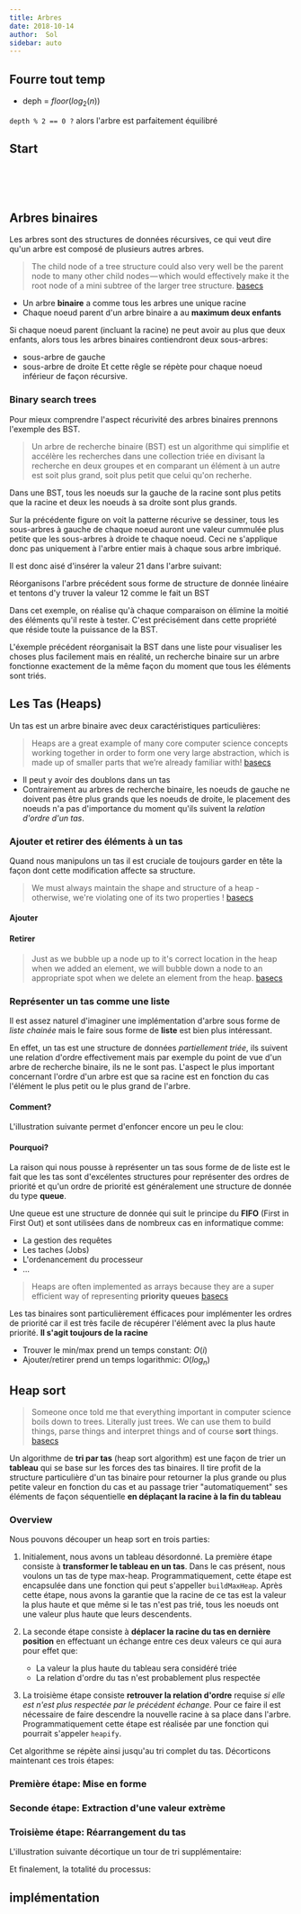 ```yaml
---
title: Arbres
date: 2018-10-14
author:  Sol
sidebar: auto
---
```


## Fourre tout temp

* deph = $floor(log_2(n))$

<Container type="info">

`depth % 2 == 0 ?` alors l'arbre est parfaitement équilibré

</Container>


## Start

<Col spacer="1" proportions="6/6" vAlign="10">
<template slot="left">

<Media
    src="https://cdn-images-1.medium.com/max/1000/1*ZTtVCoVYVEzesXc5dAegkw.jpeg"
    url="https://medium.com/basecs/how-to-not-be-stumped-by-trees-5f36208f68a7"
    width=450
/>

</template>
<template slot="right">

* **Racine**: Point de départ, le premier **noeud**
* **Lien**: La référence qui pointe d'un noeud parent vers un noeud enfant
* **Enfant**: Un noeud qui a un noeud parent qui pointe sur lui
* **Parent**: Un noeud qui a une référence sur un autre noeud
* **Fratrie (Sibilings)**: Un groupe de noeuds enfants du même parent
* **Feuille**: Un noeud qui n'a pas d'enfant

</template>
</Col>

<br>
<br>
<br>

<Col spacer="1" proportions="6/6" vAlign="10">
<template slot="left">

<Media
    src="https://cdn-images-1.medium.com/max/1000/1*6Y-RQcOTx5WsYg2bgJ_3zA.jpeg"
    url="https://medium.com/basecs/how-to-not-be-stumped-by-trees-5f36208f68a7"
    width=450
/>

</template>
<template slot="right">

* Un arbre ne peut avoir qu'une seul **racine** et la racine n'a **pas** de parent.
* $n$ noeuds veut **toujours** dire $n-1$ liens  

</template>
</Col>


<Col spacer="1" proportions="6/6" vAlign="10">
<template slot="left">

<Media
    src="https://cdn-images-1.medium.com/max/1000/1*PWwQAA310nefA43Sk6gWig.jpeg"
    url="https://medium.com/basecs/how-to-not-be-stumped-by-trees-5f36208f68a7"
    width=450
/>

</template>
<template slot="right">

* Les arbres sont des structures de données **récursives**. Un arbre est généralement composé de plus petits arbres appelés **sous-arbres** imbriqués dans l'arbre principale.

</template>
</Col>


<Col spacer="1" proportions="6/6" vAlign="10">
<template slot="left">

<Media
    src="https://cdn-images-1.medium.com/max/1000/1*sxEBE8JC4UTR38FX-7RSfw.jpeg"
    url="https://medium.com/basecs/how-to-not-be-stumped-by-trees-5f36208f68a7"
    width=450
/>

</template>
<template slot="right">

* La **profondeur** d'un **noeud** est le nombre de liens qu'il faut emprunter pour le rejoindre en parant de la **racine** de l'arbre
* La **hauteur** d'un **noeud** est le nombre de liens entre ce noeud et la **feuille** la plus distante

</template>
</Col>


<Col spacer="1" proportions="6/6" vAlign="10">
<template slot="left">

<Media
    src="https://cdn-images-1.medium.com/max/1000/1*zkYif_uQsOS80Zx7L0K9pg.jpeg"
    url="https://medium.com/basecs/how-to-not-be-stumped-by-trees-5f36208f68a7"
    width=450
/>

</template>
<template slot="right">

* Un arbre est **équilibré** si deux noeuds de la même fratrie ont une **hauteur** qui ne diffère en profondeur que d'un niveau $1$ au maximum.

</template>
</Col>

## Arbres binaires

Les arbres sont des structures de données récursives, ce qui veut dire qu'un arbre est composé de plusieurs autres arbres.

> The child node of a tree structure could also very well be the parent node to many other child nodes — which would effectively make it the root node of a mini subtree of the larger tree structure. [basecs](https://medium.com/basecs/leaf-it-up-to-binary-trees-11001aaf746d)

* Un arbre **binaire** a comme tous les arbres une unique racine
* Chaque noeud parent d'un arbre binaire a au **maximum deux enfants**

Si chaque noeud parent (incluant la racine) ne peut avoir au plus que deux enfants, alors tous les arbres binaires contiendront deux sous-arbres:
* sous-arbre de gauche
* sous-arbre de droite
Et cette rêgle se répète pour chaque noeud inférieur de façon récursive.


<Media
    src="https://cdn-images-1.medium.com/max/1000/1*UjSfPoMwCEkke1_iuNZ1EQ.jpeg"
    url="https://medium.com/basecs/leaf-it-up-to-binary-trees-11001aaf746d"
    caption="Chaque arbre binaire contient deux sous arbres imbriqués dans l'arbre principal: Un sous-arbre de gauche et un sous arbre de droite"
    center="true"
    width=550
/>

### Binary search trees

Pour mieux comprendre l'aspect récurivité des arbres binaires prennons l'exemple des BST.

> Un arbre de recherche binaire (BST) est un algorithme qui simplifie et accélère les recherches dans une collection triée en divisant la recherche en deux groupes et en comparant un élément à un autre est soit plus grand, soit plus petit que celui qu'on recherhe.

Dans une BST, tous les noeuds sur la gauche de la racine sont plus petits que la racine et deux les noeuds à sa droite sont plus grands. 

<Media
    src="https://i.imgur.com/WXiutTn.png"
    center="true"
    width=550
/>


Sur la précédente figure on voit la patterne récurive se dessiner, tous les sous-arbres à gauche de chaque noeud auront une valeur cummulée plus petite que les sous-arbres à droide te chaque noeud. Ceci ne s'applique donc pas uniquement à l'arbre entier mais à chaque sous arbre imbriqué.

Il est donc aisé d'insérer la valeur 21 dans l'arbre suivant:

<Col spacer="1" proportions="7/4" vAlign="0">
<template slot="left">

<Media
    src="https://cdn-images-1.medium.com/max/1000/1*2KbEeyVk3OX82o3A1prDEw.jpeg"
    url="https://medium.com/basecs/leaf-it-up-to-binary-trees-11001aaf746d"
    center="true"
    width=550
/>

</template>
<template slot="right">

<Tree :tree="
    [
        26, 
        [
            19, 12, [21, '', 24]
        ],
        [
            33, 31, 34
        ]
    ]
"/>

</template>
</Col>

Réorganisons l'arbre précédent sous forme de structure de donnée linéaire et tentons d'y truver la valeur 12 comme le fait un BST

<Media
    src="https://cdn-images-1.medium.com/max/750/1*h-9gysybCLfvBIYNyUTwuQ.jpeg"
    center="true"
    width=550
/>

Dans cet exemple, on réalise qu'à chaque comparaison on élimine la moitié des éléments qu'il reste à tester. C'est précisément dans cette propriété que réside toute la puissance de la BST.

L'éxemple précédent réorganisait la BST dans une liste pour visualiser les choses plus facilement mais en réalité, un recherche binaire sur un arbre fonctionne exactement de la même façon du moment que tous les éléments sont triés.

## Les Tas (Heaps)
Un tas est un arbre binaire avec deux caractéristiques particulières: 

<Col spacer="1" proportions="6/6" vAlign="80">
<template slot="left">

<Media
    src="https://cdn-images-1.medium.com/max/750/1*YsG9jcE4XiDMj-E_VhX03A.jpeg"
    url="https://cdn-images-1.medium.com/max/750/1*YsG9jcE4XiDMj-E_VhX03A.jpeg"
    width=450
    center="true"
/>

</template>
<template slot="right">

1. **Forme**: Un tas est un arbre binaire équilibré. 
    * Tous les niveaux de l'arbre doivent être complets à l'exception éventuelle du dernier
    * La partie gauche du dernier niveau doit toujours être complet
2. **Ordre** relation d'ordre d'in tas_ : 
    * La racine d'un tas doit être plus grand ou égale à tous ses descendents (**min-heap**)
    * La racine d'un tas doit être plus petite ou égale à tous ses descendents (**max-heap**)

Une autre façon de voir les choses est qu'il faut que tous les noeuds d'un niveau aient leurs deux enfants avant que la partie de gauche ne commence à voir des petits enfants.

</template>
</Col>


>Heaps are a great example of many core computer science concepts working together in order to form one very large abstraction, which is made up of smaller parts that we’re already familiar with! [basecs](https://medium.com/basecs/learning-to-love-heaps-cef2b273a238)


<Media
    src="https://cdn-images-1.medium.com/max/750/1*0hd7XsIV3D092XKKTZg6Pg.jpeg"
    url="https://cdn-images-1.medium.com/max/750/1*0hd7XsIV3D092XKKTZg6Pg.jpeg"
    center="true"
    width=450
/>

* Il peut y avoir des doublons dans un tas
* Contrairement au arbres de recherche binaire, les noeuds de gauche ne doivent pas être plus grands que les noeuds de droite, le placement des noeuds n'a pas d'importance du moment qu'ils suivent la _relation d'ordre d'un tas_.

### Ajouter et retirer des éléments à un tas

Quand nous manipulons un tas il est cruciale de toujours garder en tête la façon dont cette modification affecte sa structure.

> We must always maintain the shape and structure of a heap - otherwise, we're violating one of its two properties ! [basecs](https://medium.com/basecs/learning-to-love-heaps-cef2b273a238)


#### Ajouter

<Col spacer="2" proportions="6/6" vAlign="25">
<template slot="left">

<Media
    src="https://cdn-images-1.medium.com/max/750/1*BP0o8V34jxYE4Dn8byJqow.jpeg"
    url="https://cdn-images-1.medium.com/max/750/1*BP0o8V34jxYE4Dn8byJqow.jpeg"
    caption="Ajout dans le cas d'un max-heap"
    center="true"
    width=450
/>

</template>
<template slot="right">
Dans cet exemple, nous avons affaire à un max-heap. Chaque élément descendent d'un noeud est plus petit que son parent et l'arbre doit être équilibré.

* **Le seul endroit pour ajouter un élément est toujours à la suite du précédent sur le niveau le plus bas qui n'est pas complet.** Si tous les niveaux sont complets, un nouveau niveau commence.


* Si le placement de ce nouvel élément enfreint la règle d'ordre tu tas (max-heap dans cet exemple) il est nécessaire de le rétablir en échangeant les éléments concernés et ainsi de suite jusqu'à rétablissement de l'ordre dans l'arbre entier.

</template>
</Col>

#### Retirer

<Col spacer="2" proportions="6/6" vAlign="25">
<template slot="left">

<Media
    src="https://cdn-images-1.medium.com/max/750/1*tq8hBeMDKPTvhfp9R_J45g.jpeg"
    url="https://cdn-images-1.medium.com/max/750/1*tq8hBeMDKPTvhfp9R_J45g.jpeg"
    caption="Retirer dans le cas d'un min-heap 1/2"
    center="true"
    width=450
/>

</template>
<template slot="right">

Le plus souvent, quand nous retirons un élément d'un tas, il s'aggit de la racine qui est en fonction du cas le plus grand ou le plus petit élément.

* Pour garder la structure de l'arbre intacte, le seul éléments que nous pouvons retirer pour remplacer la racine est le noeud le plus à droite (erreur dans l'image) sur le niveau le plus bas. Ce qui aura pour effet d'enfreindre l'ordre de notre arbre.

* Pour rétablir l'ordre il faut échanger la nouvelle racine avec son descendent de plus grande valeur et ainsi de suite jusqu'à ce que l'ordre soit rétablit.

</template>
</Col>

<Media
    src="https://cdn-images-1.medium.com/max/1000/1*6bCR-NtCtEh9IfRHTzDn_Q.jpeg"
    url="https://cdn-images-1.medium.com/max/1000/1*6bCR-NtCtEh9IfRHTzDn_Q.jpeg"
    caption="Retirer dans le cas d'un min-heap 1/2"
    center='true'
    width=450
/>

> Just as we bubble up a node up to it's correct location in the heap when we added an element, we will bubble down a node to an appropriate spot when we delete an element from the heap. [basecs](https://medium.com/basecs/learning-to-love-heaps-cef2b273a238)

### Représenter un tas comme une liste

Il est assez naturel d'imaginer une implémentation d'arbre sous forme de _liste chainée_ mais le faire sous forme de **liste** est bien plus intéressant.

En effet, un tas est une structure de données _partiellement triée_, ils suivent une relation d'ordre effectivement mais par exemple du point de vue d'un arbre de recherche binaire, ils ne le sont pas. L'aspect le plus important concernant l'ordre d'un arbre est que sa racine est en fonction du cas l'élément le plus petit ou le plus grand de l'arbre.


#### Comment?

<Col spacer="1" proportions="6/6" vAlign="0">
<template slot="left">

<Media
    src="https://cdn-images-1.medium.com/max/750/1*cN_AR3fwVNRIf-pYIAYqYw.jpeg"
    url="https://cdn-images-1.medium.com/max/750/1*cN_AR3fwVNRIf-pYIAYqYw.jpeg"
    center="true"
    width=450
/>

</template>
<template slot="right">

* La **racine est toujours à l'index 0** du tas
* Si nous connaissons l'index de la racine, nous pouvons manipuler cet index pour déterminer où se trouvent ses enfants dans la liste. 

* De façon générale si l'index d'un noeud parent est représenté par `i` dans un tableau, alors:
    * Son **enfant de gauche** en `2i + 1`
    * Son **enfant de droite** en `2i + 2`

</template>
</Col>

<Col spacer="1" proportions="6/6" vAlign="0">
<template slot="left">

<Media
    src="https://cdn-images-1.medium.com/max/750/1*5mhwGo-y-Zw3X2a2l446Qw.jpeg"
    url="https://cdn-images-1.medium.com/max/750/1*5mhwGo-y-Zw3X2a2l446Qw.jpeg"
    width=450
/>

</template>
<template slot="right">

**Index des enfants d'un noeud:**
* `left` = $2i + 1$
* `right` =  $2i + 2$

**Index du parent d'un noeud:**
* `parent` = $floor(\frac{i-1}{2})$

Avec $i$ = noeud courant


</template>
</Col>

L'illustration suivante permet d'enfoncer encore un peu le clou:

<Media
    src="https://cdn-images-1.medium.com/max/1000/1*PIY7aOhvUeDV5PJNboPv0A.jpeg"
    url="https://cdn-images-1.medium.com/max/1000/1*PIY7aOhvUeDV5PJNboPv0A.jpeg"
    width=550
    center='true'
/>

#### Pourquoi?

La raison qui nous pousse à représenter un tas sous forme de de liste est le fait que les tas sont d'excélentes structures pour représenter des ordres de priorité et qu'un ordre de priorité est généralement une structure de donnée du type **queue**.

Une queue est une structure de donnée qui suit le principe du **FIFO** (First in First Out) et sont utilisées dans de nombreux cas en informatique comme:
* La gestion des requêtes
* Les taches (Jobs)
* L'ordenancement du processeur
* ...

> Heaps are often implemented as arrays because they are a super efficient way of representing **priority queues** [basecs](https://medium.com/basecs/learning-to-love-heaps-cef2b273a238)

<Col spacer="1" proportions="6/6" vAlign="0">
<template slot="left">

<Media
    src="https://cdn-images-1.medium.com/max/1000/1*1dm1UKgWwvpWmmKEIokKHg.jpeg"
    url="https://cdn-images-1.medium.com/max/1000/1*1dm1UKgWwvpWmmKEIokKHg.jpeg"
    center="true"
    width=450
/>

</template>
<template slot="right">

Un ordre de priorité (priority queue) est une queue avec 3 propriétés supplémentaires:

1. Chaque élément a une **priorité** associée (généralement un entier)
2. Un élément avec une **plus grande priorité** est retiré de la queue **avant** un élément de priorité moindre
3. Deux éléments avec une **même priorité** sont retirés da la queue en suivant l'**ordre d'entrée dans la queue**

</template>
</Col>

<Media
    src="https://cdn-images-1.medium.com/max/1000/1*4rG1Dxt18Y5p0FefQDf-1A.jpeg"
    url="https://cdn-images-1.medium.com/max/1000/1*4rG1Dxt18Y5p0FefQDf-1A.jpeg"
    center="true"
    width=450
/>

Les tas binaires sont particulièrement éfficaces pour implémenter les ordres de priorité car il est très facile de récupérer l'élément avec la plus haute priorité. **Il s'agit toujours de la racine**

* Trouver le min/max prend un temps constant: $O(i)$
* Ajouter/retirer prend un temps logarithmic: $O(log_n)$

## Heap sort

>Someone once told me that everything important in computer science boils down to trees. Literally just trees. We can use them to build things, parse things and interpret things and of course **sort** things. [basecs](https://medium.com/basecs/heapify-all-the-things-with-heap-sort-55ee1c93af82)

Un algorithme de **tri par tas** (heap sort algorithm) est une façon de trier un **tableau** qui se base sur les forces des tas binaires. Il tire profit de la structure particulière d'un tas binaire pour retourner la plus grande ou plus petite valeur en fonction du cas et au passage trier "automatiquement" ses éléments de façon séquentielle **en déplaçant la racine à la fin du tableau**

### Overview

Nous pouvons découper un heap sort en trois parties:

1. Initialement, nous avons un tableau désordonné. La première étape consiste à **transformer le tableau en un tas**. Dans le cas présent, nous voulons un tas de type max-heap. Programmatiquement, cette étape est encapsulée dans une fonction qui peut s'appeller `buildMaxHeap`. Après cette étape, nous avons la garantie que la racine de ce tas est la valeur la plus haute et que même si le tas n'est pas trié, tous les noeuds ont une valeur plus haute que leurs descendents.

2. La seconde étape consiste à **déplacer la racine du tas en dernière position** en effectuant un échange entre ces deux valeurs ce qui aura pour effet que:
    * La valeur la plus haute du tableau sera considéré triée
    * La relation d'ordre du tas n'est probablement plus respectée

3. La troisième étape consiste **retrouver la relation d'ordre** requise _si elle est n'est plus respectée par le précédent échange_. Pour ce faire il est nécessaire de faire descendre la nouvelle racine à sa place dans l'arbre. Programmatiquement cette étape est réalisée par une fonction qui pourrait s'appeler `heapify`.

Cet algorithme se répète ainsi jusqu'au tri complet du tas. Décorticons maintenant ces trois étapes:

### Première étape: Mise en forme

<Col spacer="1" proportions="7/4" vAlign="0">
<template slot="left">


<Media
    src="https://cdn-images-1.medium.com/max/750/1*KBafG8K6xaO7cY8O30XHdQ.jpeg"
    url="https://cdn-images-1.medium.com/max/750/1*KBafG8K6xaO7cY8O30XHdQ.jpeg"
    center="true"
    width=450
/>

</template>
<template slot="right">

1. On commence avec un tableau desordonné
 
2. On le met sous forme d'arbre binaire

3. On transforme cet arbre en tas binaire de type max-heap

</template>
</Col>

### Seconde étape: Extraction d'une valeur extrème

<Col spacer="1" proportions="7/4" vAlign="0">
<template slot="left">

<Media
    src="https://cdn-images-1.medium.com/max/1000/1*Km1jk3hsH2cc751KKY41EA.jpeg"
    url="https://cdn-images-1.medium.com/max/1000/1*Km1jk3hsH2cc751KKY41EA.jpeg"
    center="true"
    width=450
/>

</template>
<template slot="right">

4. On échange la racine avec le dernier noeud, ce qui a pour effet que le dernier noeud aura la valeur la plus élevée du tas et est donc considérée triée. **Logiquement nous la retirons donc du tas, programmatquement elle se retrouve au dernier indexe du tableau**.

</template>
</Col>

<Col spacer="1" proportions="7/4" vAlign="0">
<template slot="left">

<Media
    src="https://cdn-images-1.medium.com/max/1000/1*RUt3itnTRK00-q3mek8F6g.jpeg"
    url="https://cdn-images-1.medium.com/max/1000/1*RUt3itnTRK00-q3mek8F6g.jpeg"
    center="true"
    width=450
/>

</template>
<template slot="right">

5. À la suite du précédent échange, on se retrouve avec:
    *  Un noeud de moins dans le tas
    *  Une racine qui n'est pas l'élément avec la plus haute valeur
    Il est donc nécessaire de replacer le noeud qui contient `1` à sa place.

</template>
</Col>

### Troisième étape: Réarrangement du tas

<Col spacer="1" proportions="7/4" vAlign="0">
<template slot="left">

<Media
    src="https://cdn-images-1.medium.com/max/1000/1*ZfdxyIDgK3GABnDPeP-IQw.jpeg"
    url="https://cdn-images-1.medium.com/max/1000/1*ZfdxyIDgK3GABnDPeP-IQw.jpeg"
    center="true"
    width=450
/>

</template>
<template slot="right">

1. Une fois l'ordre regagné, nous répétons les étapes précédentes...
    * Échange de la racine avec le dernier noeud
    * Réarrangement du tas
  ... jusqu'à ce que le tas se retrouve avec une hauteur de 1.

</template>
</Col>

L'illustration suivante décortique un tour de tri supplémentaire:

<Media
    src="https://cdn-images-1.medium.com/max/1000/1*xjOjmTdKM9ZTQCpbARzp0w.jpeg"
    url="https://cdn-images-1.medium.com/max/1000/1*xjOjmTdKM9ZTQCpbARzp0w.jpeg"
    width=450
/>

Et finalement, la totalité du processus:

<Media
    src="https://upload.wikimedia.org/wikipedia/commons/4/4d/Heapsort-example.gif"
    url="https://upload.wikimedia.org/wikipedia/commons/4/4d/Heapsort-example.gif"
    width=450
/>

## implémentation






